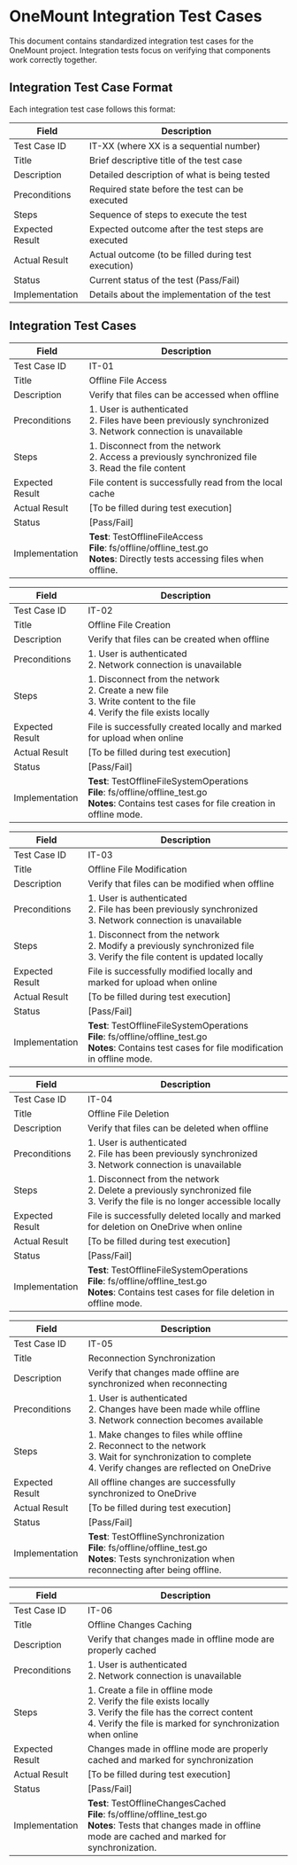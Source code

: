 # OneMount Integration Test Cases

This document contains standardized integration test cases for the OneMount project. Integration tests focus on verifying that components work correctly together.

## Integration Test Case Format

Each integration test case follows this format:

| Field           | Description                                                |
|-----------------|-----------------------------------------------------------|
| Test Case ID    | IT-XX (where XX is a sequential number)                   |
| Title           | Brief descriptive title of the test case                  |
| Description     | Detailed description of what is being tested              |
| Preconditions   | Required state before the test can be executed            |
| Steps           | Sequence of steps to execute the test                     |
| Expected Result | Expected outcome after the test steps are executed        |
| Actual Result   | Actual outcome (to be filled during test execution)       |
| Status          | Current status of the test (Pass/Fail)                    |
| Implementation  | Details about the implementation of the test              |

## Integration Test Cases

| Field           | Description                                                                                                                        |
|-----------------|------------------------------------------------------------------------------------------------------------------------------------|
| Test Case ID    | IT-01                                                                                                                              |
| Title           | Offline File Access                                                                                                                |
| Description     | Verify that files can be accessed when offline                                                                                     |
| Preconditions   | 1. User is authenticated<br>2. Files have been previously synchronized<br>3. Network connection is unavailable                     |
| Steps           | 1. Disconnect from the network<br>2. Access a previously synchronized file<br>3. Read the file content                             |
| Expected Result | File content is successfully read from the local cache                                                                             |
| Actual Result   | [To be filled during test execution]                                                                                               |
| Status          | [Pass/Fail]                                                                                                                        |
| Implementation  | **Test**: TestOfflineFileAccess<br>**File**: fs/offline/offline_test.go<br>**Notes**: Directly tests accessing files when offline. |

| Field           | Description                                                                                                                                            |
|-----------------|--------------------------------------------------------------------------------------------------------------------------------------------------------|
| Test Case ID    | IT-02                                                                                                                                                  |
| Title           | Offline File Creation                                                                                                                                  |
| Description     | Verify that files can be created when offline                                                                                                          |
| Preconditions   | 1. User is authenticated<br>2. Network connection is unavailable                                                                                       |
| Steps           | 1. Disconnect from the network<br>2. Create a new file<br>3. Write content to the file<br>4. Verify the file exists locally                            |
| Expected Result | File is successfully created locally and marked for upload when online                                                                                 |
| Actual Result   | [To be filled during test execution]                                                                                                                   |
| Status          | [Pass/Fail]                                                                                                                                            |
| Implementation  | **Test**: TestOfflineFileSystemOperations<br>**File**: fs/offline/offline_test.go<br>**Notes**: Contains test cases for file creation in offline mode. |

| Field           | Description                                                                                                                                                |
|-----------------|------------------------------------------------------------------------------------------------------------------------------------------------------------|
| Test Case ID    | IT-03                                                                                                                                                      |
| Title           | Offline File Modification                                                                                                                                  |
| Description     | Verify that files can be modified when offline                                                                                                             |
| Preconditions   | 1. User is authenticated<br>2. File has been previously synchronized<br>3. Network connection is unavailable                                               |
| Steps           | 1. Disconnect from the network<br>2. Modify a previously synchronized file<br>3. Verify the file content is updated locally                                |
| Expected Result | File is successfully modified locally and marked for upload when online                                                                                    |
| Actual Result   | [To be filled during test execution]                                                                                                                       |
| Status          | [Pass/Fail]                                                                                                                                                |
| Implementation  | **Test**: TestOfflineFileSystemOperations<br>**File**: fs/offline/offline_test.go<br>**Notes**: Contains test cases for file modification in offline mode. |

| Field           | Description                                                                                                                                            |
|-----------------|--------------------------------------------------------------------------------------------------------------------------------------------------------|
| Test Case ID    | IT-04                                                                                                                                                  |
| Title           | Offline File Deletion                                                                                                                                  |
| Description     | Verify that files can be deleted when offline                                                                                                          |
| Preconditions   | 1. User is authenticated<br>2. File has been previously synchronized<br>3. Network connection is unavailable                                           |
| Steps           | 1. Disconnect from the network<br>2. Delete a previously synchronized file<br>3. Verify the file is no longer accessible locally                       |
| Expected Result | File is successfully deleted locally and marked for deletion on OneDrive when online                                                                   |
| Actual Result   | [To be filled during test execution]                                                                                                                   |
| Status          | [Pass/Fail]                                                                                                                                            |
| Implementation  | **Test**: TestOfflineFileSystemOperations<br>**File**: fs/offline/offline_test.go<br>**Notes**: Contains test cases for file deletion in offline mode. |

| Field           | Description                                                                                                                                                     |
|-----------------|-----------------------------------------------------------------------------------------------------------------------------------------------------------------|
| Test Case ID    | IT-05                                                                                                                                                           |
| Title           | Reconnection Synchronization                                                                                                                                    |
| Description     | Verify that changes made offline are synchronized when reconnecting                                                                                             |
| Preconditions   | 1. User is authenticated<br>2. Changes have been made while offline<br>3. Network connection becomes available                                                  |
| Steps           | 1. Make changes to files while offline<br>2. Reconnect to the network<br>3. Wait for synchronization to complete<br>4. Verify changes are reflected on OneDrive |
| Expected Result | All offline changes are successfully synchronized to OneDrive                                                                                                   |
| Actual Result   | [To be filled during test execution]                                                                                                                            |
| Status          | [Pass/Fail]                                                                                                                                                     |
| Implementation  | **Test**: TestOfflineSynchronization<br>**File**: fs/offline/offline_test.go<br>**Notes**: Tests synchronization when reconnecting after being offline.         |

| Field           | Description                                                                                                                                                                         |
|-----------------|-------------------------------------------------------------------------------------------------------------------------------------------------------------------------------------|
| Test Case ID    | IT-06                                                                                                                                                                               |
| Title           | Offline Changes Caching                                                                                                                                                             |
| Description     | Verify that changes made in offline mode are properly cached                                                                                                                        |
| Preconditions   | 1. User is authenticated<br>2. Network connection is unavailable                                                                                                                    |
| Steps           | 1. Create a file in offline mode<br>2. Verify the file exists locally<br>3. Verify the file has the correct content<br>4. Verify the file is marked for synchronization when online |
| Expected Result | Changes made in offline mode are properly cached and marked for synchronization                                                                                                     |
| Actual Result   | [To be filled during test execution]                                                                                                                                                |
| Status          | [Pass/Fail]                                                                                                                                                                         |
| Implementation  | **Test**: TestOfflineChangesCached<br>**File**: fs/offline/offline_test.go<br>**Notes**: Tests that changes made in offline mode are cached and marked for synchronization.         |